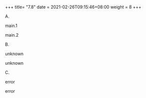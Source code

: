 +++
title= "7.8"
date = 2021-02-26T09:15:46+08:00
weight = 8
+++

A.

main.1

main.2

B.

unknown

unknown

C.

error

error


